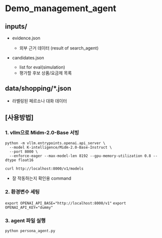 # Demo_management_agent

## inputs/
  
- evidence.json
  - 외부 근거 데이터 (result of search_agent)

- candidates.json
  - list for eval(simulation)
  - 평가할 후보 상품/요금제 목록

## data/shopping/*.json
- 라벨링된 페르소나 대화 데이터
  
## [사용방법]

### 1. vllm으로 Midm-2.0-Base 서빙

```
python -m vllm.entrypoints.openai.api_server \
  --model K-intelligence/Midm-2.0-Base-Instruct \
  --port 8000 \
  --enforce-eager --max-model-len 8192 --gpu-memory-utilization 0.8 --dtype float16
```
```
curl http://localhost:8000/v1/models
```
  - 잘 작동하는지 확인용 command

### 2. 환경변수 세팅

```export OPENAI_API_BASE="http://localhost:8000/v1"```
```export OPENAI_API_KEY="dummy"```


### 3. agent 파일 실행
```python persona_agent.py```



